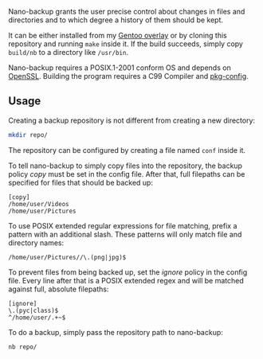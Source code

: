 Nano-backup grants the user precise control about changes in files and
directories and to which degree a history of them should be kept.

It can be either installed from my
[Gentoo overlay](https://github.com/AlxHnr/gentoo-overlay) or by cloning
this repository and running `make` inside it. If the build succeeds,
simply copy `build/nb` to a directory like `/usr/bin`.

Nano-backup requires a POSIX.1-2001 conform OS and depends on
[OpenSSL](https://www.openssl.org/). Building the program requires a C99
Compiler and
[pkg-config](http://www.freedesktop.org/wiki/Software/pkg-config/).

## Usage

Creating a backup repository is not different from creating a new
directory:

```sh
mkdir repo/
```

The repository can be configured by creating a file named `conf` inside it.

To tell nano-backup to simply copy files into the repository, the backup
policy _copy_ must be set in the config file. After that, full filepaths
can be specified for files that should be backed up:

```
[copy]
/home/user/Videos
/home/user/Pictures
```

To use POSIX extended regular expressions for file matching, prefix a
pattern with an additional slash. These patterns will only match file and
directory names:

```
/home/user/Pictures//\.(png|jpg)$
```

To prevent files from being backed up, set the _ignore_ policy in the
config file. Every line after that is a POSIX extended regex and will be
matched against full, absolute filepaths:

```
[ignore]
\.(pyc|class)$
^/home/user/.+~$
```

To do a backup, simply pass the repository path to nano-backup:

```sh
nb repo/
```
